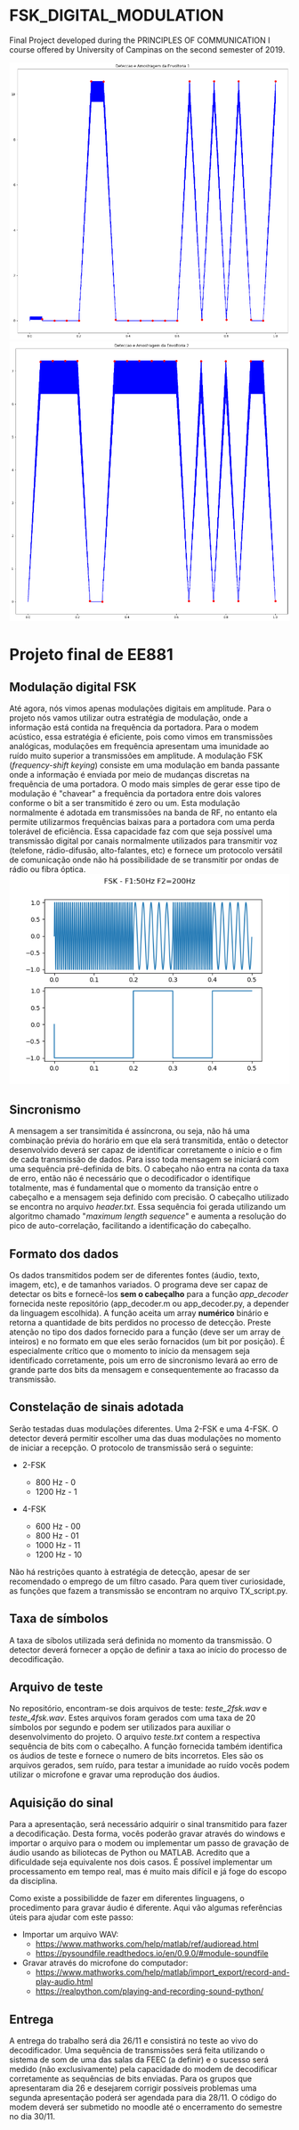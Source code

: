 # FSK_DIGITAL_MODULATION
Final Project developed during the PRINCIPLES OF COMMUNICATION I course offered by University of Campinas on the second semester of 2019.

![](figures/casado1.png)
![](figures/casado2.png)

# Projeto final de EE881
## Modulação digital FSK
Até agora, nós vimos apenas modulações digitais em amplitude. Para o projeto nós vamos utilizar outra estratégia de modulação, onde a informação está contida na frequência da portadora. Para o modem acústico, essa estratégia é eficiente, pois como vimos em transmissões analógicas, modulações em frequência apresentam uma imunidade ao ruído muito superior a transmissões em amplitude. 
A modulação FSK (*frequency-shift keying*) consiste em uma modulação em banda passante onde a informação é enviada por meio de mudanças discretas na frequência de uma portadora. O modo mais simples de gerar esse tipo de modulação é "chavear" a frequência da portadora entre dois valores conforme o bit a ser transmitido é zero ou um.
Esta modulação normalmente é adotada em transmissões na banda de RF, no entanto ela permite utilizarmos frequências baixas para a portadora com uma perda tolerável de eficiência. Essa capacidade faz com que seja possível uma transmissão digital por canais normalmente utilizados para transmitir voz (telefone, rádio-difusão, alto-falantes, etc) e fornece um protocolo versátil de comunicação onde não há possibilidade de se transmitir por ondas de rádio ou fibra óptica. 
![FSK Modulation](figures/FSK.png)

## Sincronismo
A mensagem a ser transimitida é assíncrona, ou seja, não há uma combinação prévia do horário em que ela será transmitida, então o detector desenvolvido deverá ser capaz de identificar corretamente o início e o fim de cada transmissão de dados. Para isso toda mensagem se iniciará com uma sequência pré-definida de bits. O cabeçaho não entra na conta da taxa de erro, então não é necessário que o decodificador o identifique totalmente, mas é fundamental que o momento da transição entre o cabeçalho e a mensagem seja definido com precisão. O cabeçalho utilizado se encontra no arquivo *header.txt*. Essa sequência foi gerada utilizando um algoritmo chamado "*maximum length sequence*" e aumenta a resolução do pico de auto-correlação, facilitando a identificação do cabeçalho.

## Formato dos dados
Os dados transmitidos podem ser de diferentes fontes (áudio, texto, imagem, etc), e de tamanhos variados. O programa deve ser capaz de detectar os bits e fornecê-los **sem o cabeçalho** para a função *app_decoder* fornecida neste repositório (app_decoder.m ou app_decoder.py, a depender da linguagem escolhida). A função aceita um array **numérico** binário e retorna a quantidade de bits perdidos no processo de detecção. Preste atenção no tipo dos dados fornecido para a função (deve ser um array de inteiros) e no formato em que eles serão fornacidos (um bit por posição). É especialmente crítico que o momento to início da mensagem seja identificado corretamente, pois um erro de sincronismo levará ao erro de grande parte dos bits da mensagem e consequentemente ao fracasso da transmissão. 

## Constelação de sinais adotada
Serão testadas duas modulações diferentes. Uma 2-FSK e uma 4-FSK. O detector deverá permitir escolher uma das duas modulações no momento de iniciar a recepção. O protocolo de transmissão será o seguinte:

- 2-FSK
    - 800 Hz - 0
    - 1200 Hz - 1

- 4-FSK
    - 600 Hz - 00
    - 800 Hz - 01
    - 1000 Hz - 11
    - 1200 Hz - 10

Não há restrições quanto à estratégia de detecção, apesar de ser recomendado o emprego de um filtro casado. Para quem tiver curiosidade, as funções que fazem a transmissão se encontram no arquivo TX_script.py.

## Taxa de símbolos
A taxa de síbolos utilizada será definida no momento da transmissão. O detector deverá fornecer a opção de definir a taxa ao início do processo de decodificação.

## Arquivo de teste
No repositório, encontram-se dois arquivos de teste: *teste_2fsk.wav* e *teste_4fsk.wav*. Estes arquivos foram gerados com uma taxa de 20 símbolos por segundo e podem ser utilizados para auxiliar o desenvolvimento do projeto. O arquivo *teste.txt* contem a respectiva sequência de bits com o cabeçalho. A função fornecida também identifica os áudios de teste e fornece o numero de bits incorretos. Eles são os arquivos gerados, sem ruído, para testar a imunidade ao ruído vocês podem utilizar o microfone e gravar uma reprodução dos áudios.

## Aquisição do sinal
Para a apresentação, será necessário adquirir o sinal transmitido para fazer a decodificação. Desta forma, vocês poderão gravar através do windows e importar o arquivo para o modem ou implementar um passo de gravação de áudio usando as biliotecas de Python ou MATLAB. Acredito que a dificuldade seja equivalente nos dois casos. É possível implementar um processamento em tempo real, mas é muito mais difícil e já foge do escopo da disciplina.

Como existe a possibilidde de fazer em diferentes linguagens, o procedimento para gravar áudio é diferente. Aqui vão algumas referências úteis para ajudar com este passo:
- Importar um arquivo WAV:
    - https://www.mathworks.com/help/matlab/ref/audioread.html
    - https://pysoundfile.readthedocs.io/en/0.9.0/#module-soundfile
- Gravar através do microfone do computador:
    - https://www.mathworks.com/help/matlab/import_export/record-and-play-audio.html
    - https://realpython.com/playing-and-recording-sound-python/

## Entrega
A entrega do trabalho será dia 26/11 e consistirá no teste ao vivo do decodificador. Uma sequência de transmissões será feita utilizando o sistema de som de uma das salas da FEEC (a definir) e o sucesso será medido (não exclusivamente) pela capacidade do modem de decodificar corretamente as sequências de bits enviadas. Para os grupos que apresentaram dia 26 e desejarem corrigir possíveis problemas uma segunda apresentação poderá ser agendada para dia 28/11. O código do modem deverá ser submetido no moodle até o encerramento do semestre no dia 30/11.




